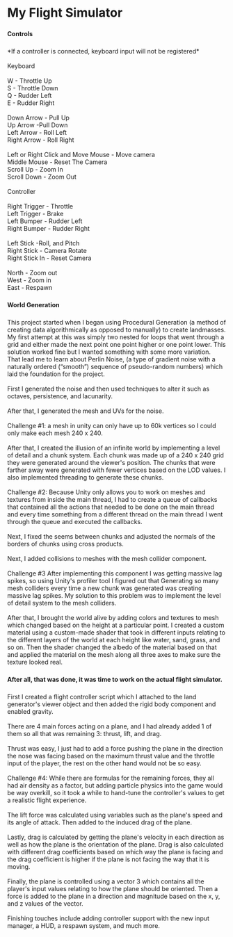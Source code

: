 <h1 align="left">My Flight Simulator</h1>

###

<h4 align="left">Controls</h4>

###

<p align="left">*If a controller is connected, keyboard input will not be registered*<br><br>Keyboard<br><br>W - Throttle Up<br>S - Throttle Down<br>Q - Rudder Left<br>E - Rudder Right<br><br>Down Arrow - Pull Up<br>Up Arrow -Pull Down<br>Left Arrow - Roll Left<br>Right Arrow - Roll Right<br><br>Left or Right Click and Move Mouse - Move camera<br>Middle Mouse - Reset The Camera<br>Scroll Up - Zoom In<br>Scroll Down - Zoom Out<br><br>Controller<br><br>Right Trigger - Throttle<br>Left Trigger - Brake<br>Left Bumper - Rudder Left<br>Right Bumper - Rudder Right<br><br>Left Stick -Roll, and Pitch<br>Right Stick - Camera Rotate<br>Right Stick In - Reset Camera<br><br>North - Zoom out<br>West - Zoom in<br>East - Respawn</p>

###

<h4 align="left">World Generation</h4>

###

<p align="left">This project started when I began using Procedural Generation (a method of creating data algorithmically as opposed to manually) to create landmasses. My first attempt at this was simply two nested for loops that went through a grid and either made the next point one point higher or one point lower. This solution worked fine but I wanted something with some more variation.<br>That lead me to learn about Perlin Noise, (a type of gradient noise with a naturally ordered (“smooth”) sequence of pseudo-random numbers) which laid the foundation for the project.<br><br>First I generated the noise and then used techniques to alter it such as octaves, persistence, and lacunarity.<br><br>After that, I generated the mesh and UVs for the noise. <br><br>Challenge #1: a mesh in unity can only have up to 60k vertices so I could only make each mesh 240 x 240.<br><br>After that, I created the illusion of an infinite world by implementing a level of detail and a chunk system. Each chunk was made up of a 240 x 240 grid they were generated around the viewer's position. The chunks that were farther away were generated with fewer vertices based on the LOD values. I also implemented threading to generate these chunks.<br><br>Challenge #2:   Because Unity only allows you to work on meshes and textures from inside the main thread, I had to create a queue of callbacks that contained all the actions that needed to be done on the main thread and every time something from a different thread on the main thread I went through the queue and executed the callbacks.<br><br>Next, I fixed the seems between chunks and adjusted the normals of the borders of chunks using cross products.<br><br>Next, I added collisions to meshes with the mesh collider component.<br><br>Challenge #3 After implementing this component I was getting massive lag spikes, so using Unity's profiler tool I figured out that Generating so many mesh colliders every time a new chunk was generated was creating massive lag spikes. My solution to this problem was to implement the level of detail system to the mesh colliders.<br><br>After that, I brought the world alive by adding colors and textures to mesh which changed based on the height at a particular point. I created a custom material using a custom-made shader that took in different inputs relating to the different layers of the world at each height like water, sand, grass, and so on. Then the shader changed the albedo of the material based on that and applied the material on the mesh along all three axes to make sure the texture looked real.</p>

###

<h4 align="left">After all, that was done, it was time to work on the actual flight simulator.</h4>

###

<p align="left">First I created a flight controller script which I attached to the land generator's viewer object and then added the rigid body component and enabled gravity.<br><br>There are 4 main forces acting on a plane, and I had already added 1 of them so all that was remaining 3: thrust, lift, and drag.<br><br>Thrust was easy, I just had to add a force pushing the plane in the direction the nose was facing based on the maximum thrust value and the throttle input of the player, the rest on the other hand would not be so easy.<br><br>Challenge #4: While there are formulas for the remaining forces, they all had air density as a factor, but adding particle physics into the game would be way overkill, so it took a while to hand-tune the controller's values to get a realistic flight experience.<br><br>The lift force was calculated using variables such as the plane's speed and its angle of attack. Then added to the induced drag of the plane.<br><br>Lastly, drag is calculated by getting the plane's velocity in each direction as well as how the plane is the orientation of the plane. Drag is also calculated with different drag coefficients based on which way the plane is facing and the drag coefficient is higher if the plane is not facing the way that it is moving.<br><br>Finally, the plane is controlled using a vector 3 which contains all the player's input values relating to how the plane should be oriented. Then a force is added to the plane in a direction and magnitude based on the x, y, and z values of the vector.<br><br>Finishing touches include adding controller support with the new input manager, a HUD, a respawn system, and much more.</p>

###
